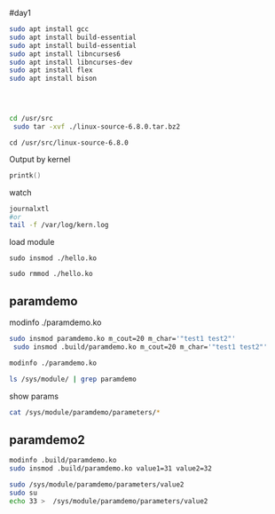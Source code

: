 #day1 
```sh
sudo apt install gcc
sudo apt install build-essential 
sudo apt install build-essential 
sudo apt install libncurses6
sudo apt install libncurses-dev
sudo apt install flex
sudo apt install bison


 
```
```sh
cd /usr/src
 sudo tar -xvf ./linux-source-6.8.0.tar.bz2 
```
```
cd /usr/src/linux-source-6.8.0
```


Output by kernel 
```cpp
printk()
```
watch
```sh
journalxtl
#or
tail -f /var/log/kern.log
```

load module
```
sudo insmod ./hello.ko
```
```
sudo rmmod ./hello.ko
```

## paramdemo 
modinfo ./paramdemo.ko
```sh
sudo insmod paramdemo.ko m_cout=20 m_char='"test1 test2"'
 sudo insmod .build/paramdemo.ko m_cout=20 m_char='"test1 test2"'

modinfo ./paramdemo.ko
```

```sh
ls /sys/module/ | grep paramdemo
```
show params
```sh
cat /sys/module/paramdemo/parameters/*
```
## paramdemo2
```sh
modinfo .build/paramdemo.ko
sudo insmod .build/paramdemo.ko value1=31 value2=32

```

```sh
sudo /sys/module/paramdemo/parameters/value2
sudo su
echo 33 >  /sys/module/paramdemo/parameters/value2 
```